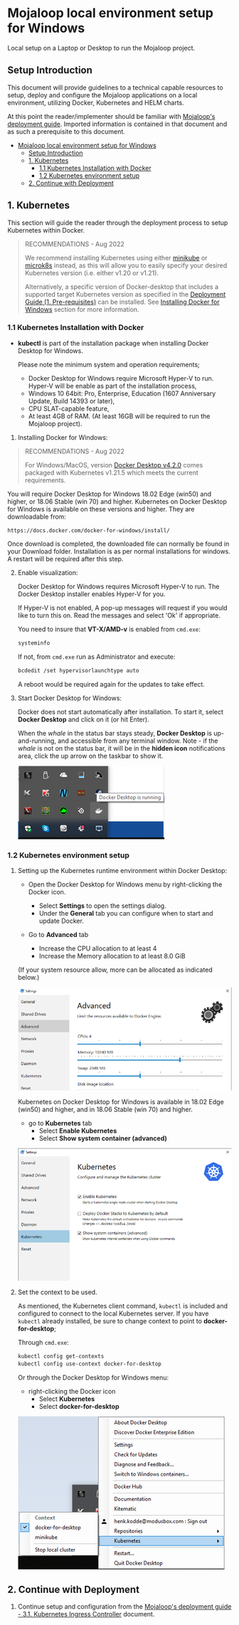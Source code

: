 # Mojaloop local environment setup for Windows

Local setup on a Laptop or Desktop to run the Mojaloop project.

## Setup Introduction

This document will provide guidelines to a technical capable resources to setup, deploy and configure the Mojaloop applications on a local environment, utilizing Docker, Kubernetes and HELM charts.

At this point the reader/implementer should be familiar with [Mojaloop's deployment guide](./README.md). Imported information is contained in that document and as such a prerequisite to this document.

- [Mojaloop local environment setup for Windows](#mojaloop-local-environment-setup-for-windows)
  - [Setup Introduction](#setup-introduction)
  - [1. Kubernetes](#1-kubernetes)
    - [1.1 Kubernetes Installation with Docker](#11-kubernetes-installation-with-docker)
    - [1.2 Kubernetes environment setup](#12-kubernetes-environment-setup)
  - [2. Continue with Deployment](#2-continue-with-deployment)

## 1. Kubernetes

This section will guide the reader through the deployment process to setup Kubernetes within Docker.

<!-- TODO: Install the applicable version of minikube for the Mojaloop release (link to supported version) -->

>
> RECOMMENDATIONS - Aug 2022
>
> We recommend installing Kubernetes using either [minikube](https://minikube.sigs.k8s.io/docs/start) or [microk8s](https://microk8s.io/docs/install-alternatives) instead, as this will allow you to easily specify your desired Kubernetes version (i.e. either v1.20 or v1.21).
>
> Alternatively, a specific version of Docker-desktop that includes a supported target Kubernetes version as specified in the [Deployment Guide (1. Pre-requisites)](README.md#1-pre-requisites) can be installed. See [Installing Docker for Windows](#11-kubernetes-installation-with-docker) section for more information.
>

### 1.1 Kubernetes Installation with Docker

- **kubectl** is part of the installation package when installing Docker Desktop for Windows.

   Please note the minimum system and operation requirements;
  - Docker Desktop for Windows require Microsoft Hyper-V to run. Hyper-V will be enable as part of the installation process,
  - Windows 10 64bit: Pro, Enterprise, Education (1607 Anniversary Update, Build 14393 or later),
  - CPU SLAT-capable feature,
  - At least 4GB of RAM. (At least 16GB will be required to run the Mojaloop project).

1. Installing Docker for Windows:

<!-- TODO: Install the applicable version of Docker Desktop for the Mojaloop release (link to supported version) -->

   >
   > RECOMMENDATIONS - Aug 2022
   >
   > For Windows/MacOS, version [Docker Desktop v4.2.0](https://docs.docker.com/desktop/release-notes/#docker-desktop-420) comes packaged with Kubernetes v1.21.5 which meets the current requirements.
   >

   You will require Docker Desktop for Windows 18.02 Edge (win50) and higher, or 18.06 Stable (win 70) and higher. Kubernetes on Docker Desktop for Windows is available on these versions and higher. They are downloadable from:

   ```url
   https://docs.docker.com/docker-for-windows/install/
   ```

   Once download is completed, the downloaded file can normally be found in your Download folder. Installation is as per normal installations for windows. A restart will be required after this step.
  
2. Enable visualization:  

   Docker Desktop for Windows requires Microsoft Hyper-V to run. The Docker Desktop installer enables Hyper-V for you.

   If Hyper-V is not enabled, A pop-up messages will request if you would like to turn this on. Read the messages and select 'Ok' if appropriate.
  
   You need to insure that **VT-X/AMD-v** is enabled from `cmd.exe`:

   ```bash
   systeminfo
   ```

   If not, from `cmd.exe` run as Administrator and execute:

   ```bash
   bcdedit /set hypervisorlaunchtype auto
   ```

   A reboot would be required again for the updates to take effect.

3. Start Docker Desktop for Windows:
  
   Docker does not start automatically after installation. To start it, select **Docker Desktop** and click on it (or hit Enter).
  
   When the _whale_ in the status bar stays steady, **Docker Desktop** is up-and-running, and accessible from any terminal window. Note - if the _whale_ is not on the status bar, it will be in the **hidden icon** notifications area, click the up arrow on the taskbar to show it.

   ![Docker is Running](./assets/diagrams/deployment/DockerIsRunning.png)  

### 1.2 Kubernetes environment setup

1. Setting up the Kubernetes runtime environment within Docker Desktop:

   - Open the Docker Desktop for Windows menu by right-clicking the Docker icon.
     - Select **Settings** to open the settings dialog.
     - Under the **General** tab you can configure when to start and update Docker.

   - Go to **Advanced** tab
     - Increase the CPU allocation to at least 4
     - Increase the Memory allocation to at least 8.0 GiB

   (If your system resource allow, more can be allocated as indicated below.)

   ![Docker Advance Settings](./assets/diagrams/deployment/DockerAdvanceSettings.png)  

   Kubernetes on Docker Desktop for Windows is available in 18.02 Edge (win50) and higher, and in 18.06 Stable (win 70) and higher.
  
   - go to **Kubernetes** tab
     - Select **Enable Kubernetes**
     - Select **Show system container (advanced)**

   ![Enable Kubernetes](./assets/diagrams/deployment/EnableKubernetes.png)  

2. Set the context to be used.

   As mentioned, the Kubernetes client command, `kubectl` is included and configured to connect to the local Kubernetes server. If you have `kubectl` already installed, be sure to change context to point to **docker-for-desktop**;
  
   Through `cmd.exe`:

   ```bash
   kubectl config get-contexts
   kubectl config use-context docker-for-desktop
   ```

   Or through the Docker Desktop for Windows menu:
  
   - right-clicking the Docker icon
     - Select **Kubernetes**
     - Select **docker-for-desktop**

   ![Docker For Desktop](./assets/diagrams/deployment/DockerForDesktop.png)

## 2. Continue with Deployment

1. Continue setup and configuration from the [Mojaloop's deployment guide - 3.1. Kubernetes Ingress Controller](./README.md#31-kubernetes-ingress-controller) document.
